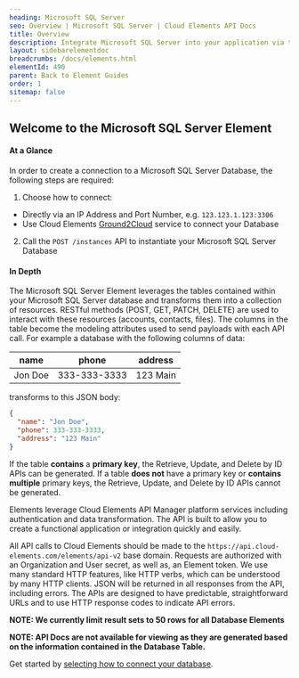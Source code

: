 ```yaml
---
heading: Microsoft SQL Server
seo: Overview | Microsoft SQL Server | Cloud Elements API Docs
title: Overview
description: Integrate Microsoft SQL Server into your application via the Cloud Elements APIs.
layout: sidebarelementdoc
breadcrumbs: /docs/elements.html
elementId: 490
parent: Back to Element Guides
order: 1
sitemap: false
---
```


## Welcome to the Microsoft SQL Server Element


#### At a Glance

In order to create a connection to a Microsoft SQL Server Database, the following steps are required:

1. Choose how to connect:
  * Directly via an IP Address and Port Number, e.g. `123.123.1.123:3306`
  * Use Cloud Elements [Ground2Cloud](/docs/products/ground-2-cloud/index.html) service to connect your Database
2. Call the `POST /instances` API to instantiate your Microsoft SQL Server Database

#### In Depth

The Microsoft SQL Server Element leverages the tables contained within your Microsoft SQL Server database and transforms them into a collection of resources. RESTful methods (POST, GET, PATCH, DELETE) are used to interact with these resources (accounts, contacts, files). The columns in the table become the modeling attributes used to send payloads with each API call.
For example a database with the following columns of data:

| name    | phone        | address  |
|---------|--------------|----------|
| Jon Doe | 333-333-3333 | 123 Main |

transforms to this JSON body:

```JSON
{
  "name": "Jon Doe",
  "phone": 333-333-3333,
  "address": "123 Main"
}
```

If the table __contains__ a __primary key__, the Retrieve, Update, and Delete by ID APIs can be generated.
If a table __does not__ have a primary key or __contains multiple__ primary keys, the Retrieve, Update, and Delete by ID APIs cannot be generated.

Elements leverage Cloud Elements API Manager platform services including authentication and data transformation.  The API is built to allow you to create a functional application or integration quickly and easily.

All API calls to Cloud Elements should be made to the `https://api.cloud-elements.com/elements/api-v2` base domain. Requests are authorized with an Organization and User secret, as well as, an Element token.  We use many standard HTTP features, like HTTP verbs, which can be understood by many HTTP clients. JSON will be returned in all responses from the API, including errors. The APIs are designed to have predictable, straightforward URLs and to use HTTP response codes to indicate API errors.

__NOTE:  We currently limit result sets to 50 rows for all Database Elements__

__NOTE:  API Docs are not available for viewing as they are generated based on the information contained in the Database Table.__

Get started by [selecting how to connect your database](sqlserver-endpoint-setup.html).
